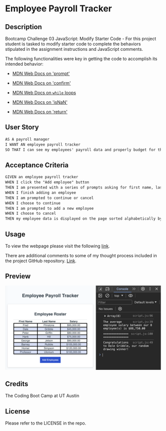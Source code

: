 # Employee Payroll Tracker

## Description

Bootcamp Challenge 03 JavaScript: Modify Starter Code - For this project student is tasked to modify starter code to complete the behaviors stipulated in the assignment instructions and JavaScript comments.

The following functionalities were key in getting the code to accomplish its intended behavior:

- [MDN Web Docs on 'prompt'](https://developer.mozilla.org/en-US/docs/Web/API/Window/prompt)

- [MDN Web Docs on 'confirm'](https://developer.mozilla.org/en-US/docs/Web/API/Window/confirm)

- [MDN Web Docs on `while` loops](https://developer.mozilla.org/en-US/docs/Web/JavaScript/Reference/Statements/while) 

- [MDN Web Docs on 'isNaN'](https://developer.mozilla.org/en-US/docs/Web/JavaScript/Reference/Global_Objects/isNaN)

- [MDN Web Docs on 'return'](https://developer.mozilla.org/en-US/docs/Web/JavaScript/Reference/Statements/return)


## User Story

```md
AS A payroll manager
I WANT AN employee payroll tracker
SO THAT I can see my employees' payroll data and properly budget for the company
```

## Acceptance Criteria

```md
GIVEN an employee payroll tracker
WHEN I click the "Add employee" button
THEN I am presented with a series of prompts asking for first name, last name, and salary
WHEN I finish adding an employee
THEN I am prompted to continue or cancel
WHEN I choose to continue
THEN I am prompted to add a new employee
WHEN I choose to cancel
THEN my employee data is displayed on the page sorted alphabetically by last name, and the console shows computed and aggregated data
```

## Usage

To view the webpage please visit the following [link](https://daniels-pancakes.github.io/Employee-Payroll-Tracker/).

There are additional comments to some of my thought process included in the project GitHub repository. [Link](https://github.com/daniels-pancakes/Employee-Payroll-Tracker).

## Preview

![Preview](./previewscreen.png)

## Credits

The Coding Boot Camp at UT Austin

## License

Please refer to the LICENSE in the repo.
